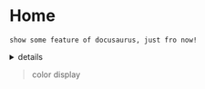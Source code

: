 # Home

`show some feature of docusaurus, just fro now! `


<details>
	<summary>details</summary>
	<pre><code>
  ```js
  const a = 1; 
  // 该主题暂不支持代码展示
  ```
	</code></pre>
</details>


> color display

